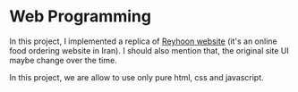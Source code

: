 # Web Programming
In this project, I implemented a replica of [Reyhoon website](https://www.reyhoon.com/) (it's an online food ordering website in Iran). I should also mention that, the original site UI maybe change over the time.

In this project, we are allow to use only pure html, css and javascript.